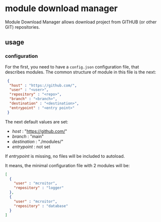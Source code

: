 # module download manager

Module Download Manager allows download project from GITHUB (or other GIT) repositories.

## usage

### configuration

For the first, you need to have a `config.json` configuration file, that describes modules. The common structure of module in this file is the next:

```json
 {
  "host" : "https://github.com/",
  "user" : "<user>", 
  "repository" : "<repo>",
  "branch" : "<branch>",
  "destination" : "<destination>", 
  "entrypoint" : "<entry point>"
 }
```

The next default values are set:

 - _host_ : "https://github.com/"
 - _branch_ : "main"
 - _destination_ : "./modules/"
 - _entrypoint_ : not set

 If _entrypoint_ is missing, no files will be included to autoload.
 
 It means, the minimal configuration file with 2 modules will be:
 
 ```json
 [
   {
     "user" : "mcroitor",
     "repository" : "logger"
   },
   {
     "user" : "mcroitor",
     "repository" : "database"
   }
 ]
 ```
 
